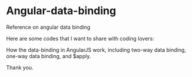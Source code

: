 # Angular-data-binding
Reference on angular data binding


Here are some codes that I want to share with coding lovers:

How the data-binding in AngularJS work, including two-way data binding, one-way data binding, and $apply. 

Thank you.
